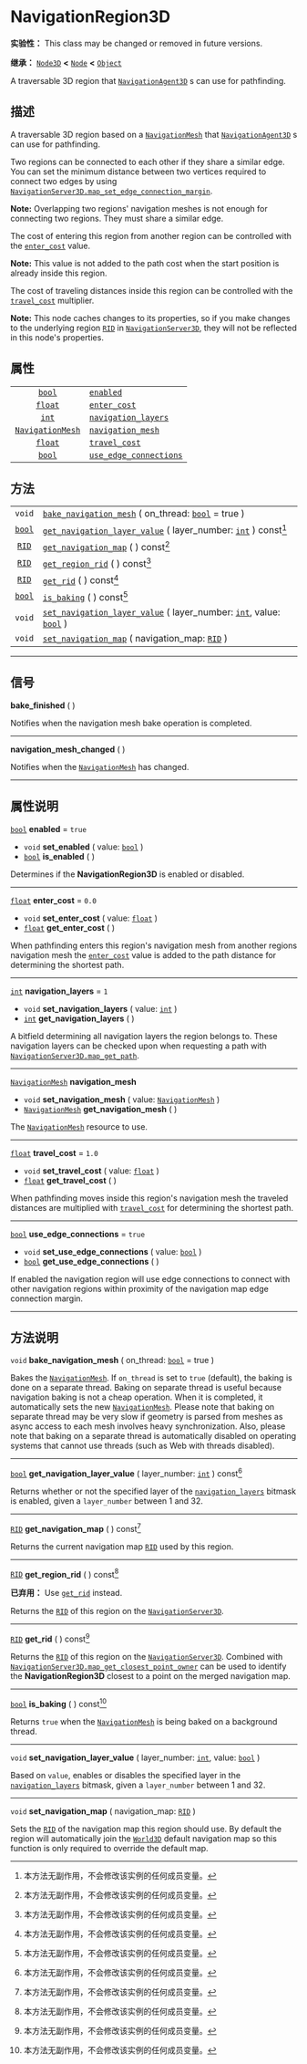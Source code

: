 <!-- ⚠ 请勿编辑本文件 ⚠ -->
<!-- 本文档使用脚本从 WeDot 引擎源码仓库生成。 -->
<!-- 生成脚本：https://github.com/WeDot-Engine/WeDot/tree/4.3/doc/tools/make_md.py； -->
<!-- 原文件：https://github.com/WeDot-Engine/WeDot/tree/4.3/doc/classes/NavigationRegion3D.xml。 -->

<div id="_class_navigationregion3d"></div>

# NavigationRegion3D

**实验性：** This class may be changed or removed in future versions.

**继承：** [`Node3D`](class_node3d.md) **<** [`Node`](class_node.md) **<** [`Object`](class_object.md)

A traversable 3D region that [`NavigationAgent3D`](class_navigationagent3d.md) s can use for pathfinding.

## 描述

A traversable 3D region based on a [`NavigationMesh`](class_navigationmesh.md) that [`NavigationAgent3D`](class_navigationagent3d.md) s can use for pathfinding.

Two regions can be connected to each other if they share a similar edge. You can set the minimum distance between two vertices required to connect two edges by using [`NavigationServer3D.map_set_edge_connection_margin`](#class_navigationserver3d_method_map_set_edge_connection_margin).

 **Note:** Overlapping two regions' navigation meshes is not enough for connecting two regions. They must share a similar edge.

The cost of entering this region from another region can be controlled with the [`enter_cost`](#class_navigationregion3d_property_enter_cost) value.

 **Note:** This value is not added to the path cost when the start position is already inside this region.

The cost of traveling distances inside this region can be controlled with the [`travel_cost`](#class_navigationregion3d_property_travel_cost) multiplier.

 **Note:** This node caches changes to its properties, so if you make changes to the underlying region [`RID`](class_rid.md) in [`NavigationServer3D`](class_navigationserver3d.md), they will not be reflected in this node's properties.

## 属性

|||
|:-:|:--|
| [`bool`](class_bool.md)                     | [`enabled`](#class_navigationregion3d_property_enabled)                           | ``true`` |
| [`float`](class_float.md)                   | [`enter_cost`](#class_navigationregion3d_property_enter_cost)                     | ``0.0``  |
| [`int`](class_int.md)                       | [`navigation_layers`](#class_navigationregion3d_property_navigation_layers)       | ``1``    |
| [`NavigationMesh`](class_navigationmesh.md) | [`navigation_mesh`](#class_navigationregion3d_property_navigation_mesh)           |          |
| [`float`](class_float.md)                   | [`travel_cost`](#class_navigationregion3d_property_travel_cost)                   | ``1.0``  |
| [`bool`](class_bool.md)                     | [`use_edge_connections`](#class_navigationregion3d_property_use_edge_connections) | ``true`` |

## 方法

|||
|:-:|:--|
| `void`                  | [`bake_navigation_mesh`](#class_navigationregion3d_method_bake_navigation_mesh) ( on_thread: [`bool`](class_bool.md) = true )                                       |
| [`bool`](class_bool.md) | [`get_navigation_layer_value`](#class_navigationregion3d_method_get_navigation_layer_value) ( layer_number: [`int`](class_int.md) ) const[^const]                   |
| [`RID`](class_rid.md)   | [`get_navigation_map`](#class_navigationregion3d_method_get_navigation_map) ( ) const[^const]                                                                       |
| [`RID`](class_rid.md)   | [`get_region_rid`](#class_navigationregion3d_method_get_region_rid) ( ) const[^const]                                                                               |
| [`RID`](class_rid.md)   | [`get_rid`](#class_navigationregion3d_method_get_rid) ( ) const[^const]                                                                                             |
| [`bool`](class_bool.md) | [`is_baking`](#class_navigationregion3d_method_is_baking) ( ) const[^const]                                                                                         |
| `void`                  | [`set_navigation_layer_value`](#class_navigationregion3d_method_set_navigation_layer_value) ( layer_number: [`int`](class_int.md), value: [`bool`](class_bool.md) ) |
| `void`                  | [`set_navigation_map`](#class_navigationregion3d_method_set_navigation_map) ( navigation_map: [`RID`](class_rid.md) )                                               |

<!-- rst-class:: classref-section-separator -->

---

## 信号

<div id="_class_class_navigationregion3d_signal_bake_finished"></div>

**bake_finished** ( ) <div id="class_navigationregion3d_signal_bake_finished"></div>

Notifies when the navigation mesh bake operation is completed.

<!-- rst-class:: classref-item-separator -->

---

<div id="_class_class_navigationregion3d_signal_navigation_mesh_changed"></div>

**navigation_mesh_changed** ( ) <div id="class_navigationregion3d_signal_navigation_mesh_changed"></div>

Notifies when the [`NavigationMesh`](class_navigationmesh.md) has changed.

<!-- rst-class:: classref-section-separator -->

---

## 属性说明

<div id="_class_navigationregion3d_property_enabled"></div>

[`bool`](class_bool.md) **enabled** = ``true`` <div id="class_navigationregion3d_property_enabled"></div>

- `void` **set_enabled** ( value: [`bool`](class_bool.md) )
- [`bool`](class_bool.md) **is_enabled** ( )

Determines if the **NavigationRegion3D** is enabled or disabled.

<!-- rst-class:: classref-item-separator -->

---

<div id="_class_navigationregion3d_property_enter_cost"></div>

[`float`](class_float.md) **enter_cost** = ``0.0`` <div id="class_navigationregion3d_property_enter_cost"></div>

- `void` **set_enter_cost** ( value: [`float`](class_float.md) )
- [`float`](class_float.md) **get_enter_cost** ( )

When pathfinding enters this region's navigation mesh from another regions navigation mesh the [`enter_cost`](#class_navigationregion3d_property_enter_cost) value is added to the path distance for determining the shortest path.

<!-- rst-class:: classref-item-separator -->

---

<div id="_class_navigationregion3d_property_navigation_layers"></div>

[`int`](class_int.md) **navigation_layers** = ``1`` <div id="class_navigationregion3d_property_navigation_layers"></div>

- `void` **set_navigation_layers** ( value: [`int`](class_int.md) )
- [`int`](class_int.md) **get_navigation_layers** ( )

A bitfield determining all navigation layers the region belongs to. These navigation layers can be checked upon when requesting a path with [`NavigationServer3D.map_get_path`](#class_navigationserver3d_method_map_get_path).

<!-- rst-class:: classref-item-separator -->

---

<div id="_class_navigationregion3d_property_navigation_mesh"></div>

[`NavigationMesh`](class_navigationmesh.md) **navigation_mesh** <div id="class_navigationregion3d_property_navigation_mesh"></div>

- `void` **set_navigation_mesh** ( value: [`NavigationMesh`](class_navigationmesh.md) )
- [`NavigationMesh`](class_navigationmesh.md) **get_navigation_mesh** ( )

The [`NavigationMesh`](class_navigationmesh.md) resource to use.

<!-- rst-class:: classref-item-separator -->

---

<div id="_class_navigationregion3d_property_travel_cost"></div>

[`float`](class_float.md) **travel_cost** = ``1.0`` <div id="class_navigationregion3d_property_travel_cost"></div>

- `void` **set_travel_cost** ( value: [`float`](class_float.md) )
- [`float`](class_float.md) **get_travel_cost** ( )

When pathfinding moves inside this region's navigation mesh the traveled distances are multiplied with [`travel_cost`](#class_navigationregion3d_property_travel_cost) for determining the shortest path.

<!-- rst-class:: classref-item-separator -->

---

<div id="_class_navigationregion3d_property_use_edge_connections"></div>

[`bool`](class_bool.md) **use_edge_connections** = ``true`` <div id="class_navigationregion3d_property_use_edge_connections"></div>

- `void` **set_use_edge_connections** ( value: [`bool`](class_bool.md) )
- [`bool`](class_bool.md) **get_use_edge_connections** ( )

If enabled the navigation region will use edge connections to connect with other navigation regions within proximity of the navigation map edge connection margin.

<!-- rst-class:: classref-section-separator -->

---

## 方法说明

<div id="_class_navigationregion3d_method_bake_navigation_mesh"></div>

`void` **bake_navigation_mesh** ( on_thread: [`bool`](class_bool.md) = true )<div id="class_navigationregion3d_method_bake_navigation_mesh"></div>

Bakes the [`NavigationMesh`](class_navigationmesh.md). If `on_thread` is set to `true` (default), the baking is done on a separate thread. Baking on separate thread is useful because navigation baking is not a cheap operation. When it is completed, it automatically sets the new [`NavigationMesh`](class_navigationmesh.md). Please note that baking on separate thread may be very slow if geometry is parsed from meshes as async access to each mesh involves heavy synchronization. Also, please note that baking on a separate thread is automatically disabled on operating systems that cannot use threads (such as Web with threads disabled).

<!-- rst-class:: classref-item-separator -->

---

<div id="_class_navigationregion3d_method_get_navigation_layer_value"></div>

[`bool`](class_bool.md) **get_navigation_layer_value** ( layer_number: [`int`](class_int.md) ) const[^const]<div id="class_navigationregion3d_method_get_navigation_layer_value"></div>

Returns whether or not the specified layer of the [`navigation_layers`](#class_navigationregion3d_property_navigation_layers) bitmask is enabled, given a `layer_number` between 1 and 32.

<!-- rst-class:: classref-item-separator -->

---

<div id="_class_navigationregion3d_method_get_navigation_map"></div>

[`RID`](class_rid.md) **get_navigation_map** ( ) const[^const]<div id="class_navigationregion3d_method_get_navigation_map"></div>

Returns the current navigation map [`RID`](class_rid.md) used by this region.

<!-- rst-class:: classref-item-separator -->

---

<div id="_class_navigationregion3d_method_get_region_rid"></div>

[`RID`](class_rid.md) **get_region_rid** ( ) const[^const]<div id="class_navigationregion3d_method_get_region_rid"></div>

**已弃用：** Use [`get_rid`](#class_navigationregion3d_method_get_rid) instead.

Returns the [`RID`](class_rid.md) of this region on the [`NavigationServer3D`](class_navigationserver3d.md).

<!-- rst-class:: classref-item-separator -->

---

<div id="_class_navigationregion3d_method_get_rid"></div>

[`RID`](class_rid.md) **get_rid** ( ) const[^const]<div id="class_navigationregion3d_method_get_rid"></div>

Returns the [`RID`](class_rid.md) of this region on the [`NavigationServer3D`](class_navigationserver3d.md). Combined with [`NavigationServer3D.map_get_closest_point_owner`](#class_navigationserver3d_method_map_get_closest_point_owner) can be used to identify the **NavigationRegion3D** closest to a point on the merged navigation map.

<!-- rst-class:: classref-item-separator -->

---

<div id="_class_navigationregion3d_method_is_baking"></div>

[`bool`](class_bool.md) **is_baking** ( ) const[^const]<div id="class_navigationregion3d_method_is_baking"></div>

Returns `true` when the [`NavigationMesh`](class_navigationmesh.md) is being baked on a background thread.

<!-- rst-class:: classref-item-separator -->

---

<div id="_class_navigationregion3d_method_set_navigation_layer_value"></div>

`void` **set_navigation_layer_value** ( layer_number: [`int`](class_int.md), value: [`bool`](class_bool.md) )<div id="class_navigationregion3d_method_set_navigation_layer_value"></div>

Based on `value`, enables or disables the specified layer in the [`navigation_layers`](#class_navigationregion3d_property_navigation_layers) bitmask, given a `layer_number` between 1 and 32.

<!-- rst-class:: classref-item-separator -->

---

<div id="_class_navigationregion3d_method_set_navigation_map"></div>

`void` **set_navigation_map** ( navigation_map: [`RID`](class_rid.md) )<div id="class_navigationregion3d_method_set_navigation_map"></div>

Sets the [`RID`](class_rid.md) of the navigation map this region should use. By default the region will automatically join the [`World3D`](class_world3d.md) default navigation map so this function is only required to override the default map.

[^virtual]: 本方法通常需要用户覆盖才能生效。
[^const]: 本方法无副作用，不会修改该实例的任何成员变量。
[^vararg]: 本方法除了能接受在此处描述的参数外，还能够继续接受任意数量的参数。
[^constructor]: 本方法用于构造某个类型。
[^static]: 调用本方法无需实例，可直接使用类名进行调用。
[^operator]: 本方法描述的是使用本类型作为左操作数的有效运算符。
[^bitfield]: 这个值是由下列位标志构成位掩码的整数。
[^void]: 无返回值。
